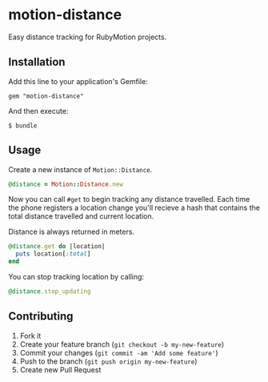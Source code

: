 # motion-distance

Easy distance tracking for RubyMotion projects.

## Installation

Add this line to your application's Gemfile:

    gem "motion-distance"

And then execute:

    $ bundle

## Usage

Create a new instance of `Motion::Distance`.

```ruby
@distance = Motion::Distance.new
```

Now you can call `#get` to begin tracking any distance travelled. Each time the phone registers a location change
you'll recieve a hash that contains the total distance travelled and current location.

Distance is always returned in meters.

```ruby
@distance.get do |location|
  puts location[:total]
end
```

You can stop tracking location by calling:

```ruby
@distance.stop_updating
```

## Contributing

1. Fork it
2. Create your feature branch (`git checkout -b my-new-feature`)
3. Commit your changes (`git commit -am 'Add some feature'`)
4. Push to the branch (`git push origin my-new-feature`)
5. Create new Pull Request

